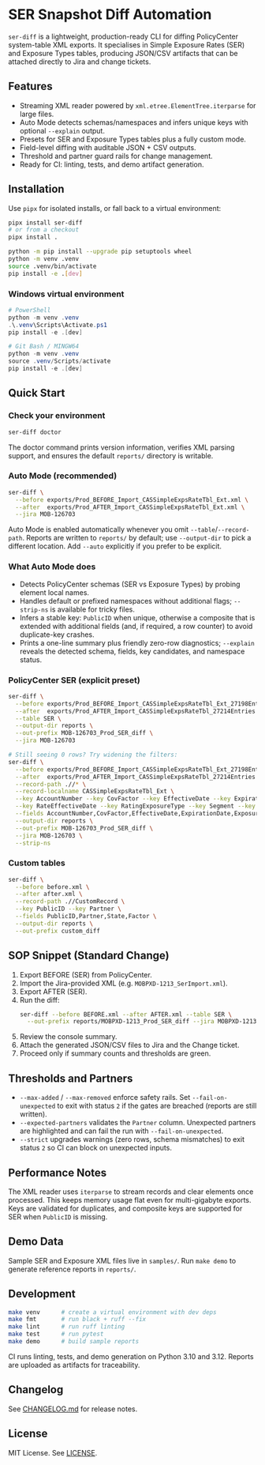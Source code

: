 # SER Snapshot Diff Automation

`ser-diff` is a lightweight, production-ready CLI for diffing PolicyCenter system-table XML exports. It specialises in Simple Exposure Rates (SER) and Exposure Types tables, producing JSON/CSV artifacts that can be attached directly to Jira and change tickets.

## Features

- Streaming XML reader powered by `xml.etree.ElementTree.iterparse` for large files.
- Auto Mode detects schemas/namespaces and infers unique keys with optional `--explain` output.
- Presets for SER and Exposure Types tables plus a fully custom mode.
- Field-level diffing with auditable JSON + CSV outputs.
- Threshold and partner guard rails for change management.
- Ready for CI: linting, tests, and demo artifact generation.

## Installation

Use `pipx` for isolated installs, or fall back to a virtual environment:

```bash
pipx install ser-diff
# or from a checkout
pipx install .

python -m pip install --upgrade pip setuptools wheel
python -m venv .venv
source .venv/bin/activate
pip install -e .[dev]
```

### Windows virtual environment

```powershell
# PowerShell
python -m venv .venv
.\.venv\Scripts\Activate.ps1
pip install -e .[dev]

# Git Bash / MINGW64
python -m venv .venv
source .venv/Scripts/activate
pip install -e .[dev]
```

## Quick Start

### Check your environment

```bash
ser-diff doctor
```

The doctor command prints version information, verifies XML parsing support, and ensures the default `reports/` directory is writable.

### Auto Mode (recommended)

```bash
ser-diff \
  --before exports/Prod_BEFORE_Import_CASSimpleExpsRateTbl_Ext.xml \
  --after  exports/Prod_AFTER_Import_CASSimpleExpsRateTbl_Ext.xml \
  --jira MOB-126703
```

Auto Mode is enabled automatically whenever you omit `--table`/`--record-path`. Reports are written to `reports/` by default; use `--output-dir` to pick a different location. Add `--auto` explicitly if you prefer to be explicit.

### What Auto Mode does

- Detects PolicyCenter schemas (SER vs Exposure Types) by probing element local names.
- Handles default or prefixed namespaces without additional flags; `--strip-ns` is available for tricky files.
- Infers a stable key: `PublicID` when unique, otherwise a composite that is extended with additional fields (and, if required, a row counter) to avoid duplicate-key crashes.
- Prints a one-line summary plus friendly zero-row diagnostics; `--explain` reveals the detected schema, fields, key candidates, and namespace status.

### PolicyCenter SER (explicit preset)

```bash
ser-diff \
  --before exports/Prod_BEFORE_Import_CASSimpleExpsRateTbl_Ext_27198Entries.xml \
  --after  exports/Prod_AFTER_Import_CASSimpleExpsRateTbl_27214Entries.xml \
  --table SER \
  --output-dir reports \
  --out-prefix MOB-126703_Prod_SER_diff \
  --jira MOB-126703

# Still seeing 0 rows? Try widening the filters:
ser-diff \
  --before exports/Prod_BEFORE_Import_CASSimpleExpsRateTbl_Ext_27198Entries.xml \
  --after  exports/Prod_AFTER_Import_CASSimpleExpsRateTbl_27214Entries.xml \
  --record-path .//* \
  --record-localname CASSimpleExpsRateTbl_Ext \
  --key AccountNumber --key CovFactor --key EffectiveDate --key ExpirationDate \
  --key RateEffectiveDate --key RatingExposureType --key Segment --key State \
  --fields AccountNumber,CovFactor,EffectiveDate,ExpirationDate,ExposureType,RateEffectiveDate,RatingExposureType,Segment,State,Value \
  --output-dir reports \
  --out-prefix MOB-126703_Prod_SER_diff \
  --jira MOB-126703 \
  --strip-ns
```

### Custom tables

```bash
ser-diff \
  --before before.xml \
  --after after.xml \
  --record-path .//CustomRecord \
  --key PublicID --key Partner \
  --fields PublicID,Partner,State,Factor \
  --output-dir reports \
  --out-prefix custom_diff
```

## SOP Snippet (Standard Change)

1. Export BEFORE (SER) from PolicyCenter.
2. Import the Jira-provided XML (e.g. `MOBPXD-1213_SerImport.xml`).
3. Export AFTER (SER).
4. Run the diff:
   ```bash
   ser-diff --before BEFORE.xml --after AFTER.xml --table SER \
     --out-prefix reports/MOBPXD-1213_Prod_SER_diff --jira MOBPXD-1213
   ```
5. Review the console summary.
6. Attach the generated JSON/CSV files to Jira and the Change ticket.
7. Proceed only if summary counts and thresholds are green.

## Thresholds and Partners

- `--max-added` / `--max-removed` enforce safety rails. Set `--fail-on-unexpected` to exit with status `2` if the gates are breached (reports are still written).
- `--expected-partners` validates the `Partner` column. Unexpected partners are highlighted and can fail the run with `--fail-on-unexpected`.
- `--strict` upgrades warnings (zero rows, schema mismatches) to exit status `2` so CI can block on unexpected inputs.

## Performance Notes

The XML reader uses `iterparse` to stream records and clear elements once processed. This keeps memory usage flat even for multi-gigabyte exports. Keys are validated for duplicates, and composite keys are supported for SER when `PublicID` is missing.

## Demo Data

Sample SER and Exposure XML files live in `samples/`. Run `make demo` to generate reference reports in `reports/`.

## Development

```bash
make venv      # create a virtual environment with dev deps
make fmt       # run black + ruff --fix
make lint      # run ruff linting
make test      # run pytest
make demo      # build sample reports
```

CI runs linting, tests, and demo generation on Python 3.10 and 3.12. Reports are uploaded as artifacts for traceability.

## Changelog

See [CHANGELOG.md](CHANGELOG.md) for release notes.

## License

MIT License. See [LICENSE](LICENSE).
